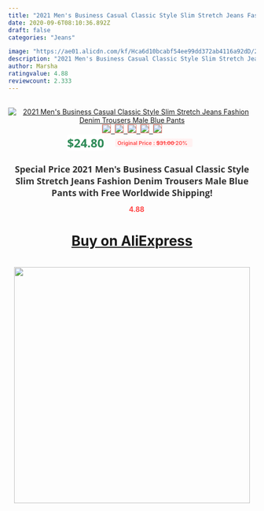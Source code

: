 ```yaml
---
title: "2021 Men's Business Casual Classic Style Slim Stretch Jeans Fashion Denim Trousers Male Blue Pants"
date: 2020-09-6T08:10:36.892Z
draft: false
categories: "Jeans"

image: "https://ae01.alicdn.com/kf/Hca6d10bcabf54ee99dd372ab4116a92dD/2021-Men-s-Business-Casual-Classic-Style-Slim-Stretch-Jeans-Fashion-Denim-Trousers-Male-Blue-Pants.jpg"
description: "2021 Men's Business Casual Classic Style Slim Stretch Jeans Fashion Denim Trousers Male Blue Pants"
author: Marsha
ratingvalue: 4.88
reviewcount: 2.333
---
```

<br>
<div style="text-align: center;">
<a href="https://s.click.aliexpress.com/e/_A7hvYD" target="_blank" rel="nofollow noopener noreferrer"><img alt="2021 Men's Business Casual Classic Style Slim Stretch Jeans Fashion Denim Trousers Male Blue Pants" class="magnifier-image" src="https://ae01.alicdn.com/kf/Hca6d10bcabf54ee99dd372ab4116a92dD/2021-Men-s-Business-Casual-Classic-Style-Slim-Stretch-Jeans-Fashion-Denim-Trousers-Male-Blue-Pants.jpg_640x640.jpg">
<br>
<img style="border:1px solid salmon" src="https://ae01.alicdn.com/kf/Hca6d10bcabf54ee99dd372ab4116a92dD/2021-Men-s-Business-Casual-Classic-Style-Slim-Stretch-Jeans-Fashion-Denim-Trousers-Male-Blue-Pants.jpg_120x120.jpg">&nbsp;&nbsp;<img style="border:1px solid salmon" src="https://ae01.alicdn.com/kf/H8ee5d09996684ea48924ee31bd0fbf24X/2021-Men-s-Business-Casual-Classic-Style-Slim-Stretch-Jeans-Fashion-Denim-Trousers-Male-Blue-Pants.jpg_120x120.jpg">&nbsp;&nbsp;<img style="border:1px solid salmon" src="https://ae01.alicdn.com/kf/H14d581ee6adb45ada3f6f512f2fd433ad/2021-Men-s-Business-Casual-Classic-Style-Slim-Stretch-Jeans-Fashion-Denim-Trousers-Male-Blue-Pants.jpg_120x120.jpg">&nbsp;&nbsp;<img style="border:1px solid salmon" src="https://ae01.alicdn.com/kf/H7b1376ce90e244e2a62d5276cfe123a7l/2021-Men-s-Business-Casual-Classic-Style-Slim-Stretch-Jeans-Fashion-Denim-Trousers-Male-Blue-Pants.jpg_120x120.jpg">&nbsp;&nbsp;<img style="border:1px solid salmon" src="https://ae01.alicdn.com/kf/H2b26d4b1e4c244b48d603985dd20761fm/2021-Men-s-Business-Casual-Classic-Style-Slim-Stretch-Jeans-Fashion-Denim-Trousers-Male-Blue-Pants.jpg_120x120.jpg"></a></div><br0>
<div style="text-align: center;"><span style="background-color: white; border: 0px; box-sizing: border-box; color: seagreen; display: inline-block; font-family: &quot;open sans&quot; , &quot;arial&quot; , &quot;helvetica&quot; , sans-serif , &quot;heiti&quot;; font-size: 24px; font-stretch: inherit; font-weight: 700; line-height: inherit; margin: 0px 10px 0px 0px; padding: 0px; vertical-align: middle;">$24.80 </span>
<span style="background: rgb(255 , 241 , 241); border-radius: 3px; border: 0px; box-sizing: border-box; color: #ff4747; display: inline-block; font-family: inherit; font-size: 12px; font-stretch: inherit; font-style: inherit; font-variant: inherit; font-weight: 600; line-height: inherit; margin: 0px; padding: 2px 5px; transform: scale(0.9); vertical-align: middle;">Original Price : <b style="text-decoration: line-through;">$31.00 </b> 20%&nbsp;&nbsp;</span></div>
<h1 style="color: #333333; display: inline-block; font-family: &quot;open sans&quot; , &quot;arial&quot; , &quot;helvetica&quot; , sans-serif , &quot;heiti&quot;; font-size: 18px; font-stretch: inherit; font-weight: 700; text-align: center;">Special Price 2021 Men's Business Casual Classic Style Slim Stretch Jeans Fashion Denim Trousers Male Blue Pants with Free Worldwide Shipping!</h1>
<div style="color: #ff4747; text-align: center;">
<img src="https://4.bp.blogspot.com/-M0ZcTcb-5uY/XleCXlxnR4I/AAAAAAAAAEc/OrjgMkXV1oMQFaCRZj5HQwOCBcu3w1FegCPcBGAYYCw/s1600/star.png" style="height: 15px;">&nbsp;<b>4.88</b></div>
<div class="button_cont" align="center"><a class="buynow_a" href="https://s.click.aliexpress.com/e/_A7hvYD" target="_blank" rel="nofollow noopener noreferrer"><H1>Buy on AliExpress</H1></a></div><br>
<div class="separator" style="clear: both; text-align: center;">
<img src="https://lh3.googleusercontent.com/-pTy5HemUv9M/XlePHvY0dAI/AAAAAAAAAE4/0nX5iRUoIWY8eMW9Dpxeirr157OZliDIgCLcBGAsYHQ/s1600/badge.gif" width="480">
</div>
